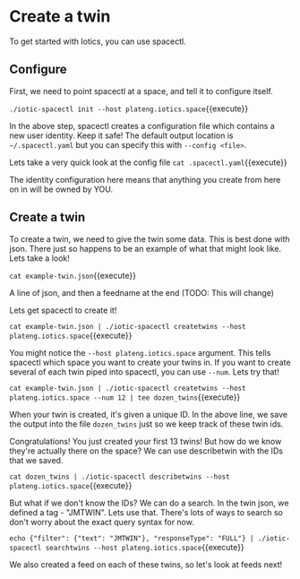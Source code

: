 # Create a twin

To get started with Iotics, you can use spacectl.

## Configure

First, we need to point spacectl at a space, and tell it to configure itself.

`./iotic-spacectl init --host plateng.iotics.space`{{execute}}

In the above step, spacectl creates a configuration file which contains a new user identity. Keep it safe!
The default output location is `~/.spacectl.yaml` but you can specify this with `--config <file>`.

Lets take a very quick look at the config file
`cat .spacectl.yaml`{{execute}}

The identity configuration here means that anything you create from here on in will be owned by YOU.

## Create a twin

To create a twin, we need to give the twin some data. This is best done with json.
There just so happens to be an example of what that might look like. Lets take a look!

`cat example-twin.json`{{execute}}

A line of json, and then a feedname at the end (TODO: This will change)

Lets get spacectl to create it!

`cat example-twin.json | ./iotic-spacectl createtwins --host plateng.iotics.space`{{execute}}

You might notice the `--host plateng.iotics.space` argument. This tells spacectl which space you want to create your twins in.
If you want to create several of each twin piped into spacectl, you can use `--num`. Lets try that!

`cat example-twin.json | ./iotic-spacectl createtwins --host plateng.iotics.space --num 12 | tee dozen_twins`{{execute}}

When your twin is created, it's given a unique ID. In the above line, we save the output into the file `dozen_twins` just so we keep
track of these twin ids.

Congratulations! You just created your first 13 twins!
But how do we know they're actually there on the space? We can use describetwin with the IDs that we saved.

`cat dozen_twins | ./iotic-spacectl describetwins --host plateng.iotics.space`{{execute}}

But what if we don't know the IDs? We can do a search. In the twin json, we defined a tag - "JMTWIN". Lets use that.
There's lots of ways to search so don't worry about the exact query syntax for now.

`echo {"filter": {"text": "JMTWIN"}, "responseType": "FULL"} | ./iotic-spacectl searchtwins --host plateng.iotics.space`{{execute}}

We also created a feed on each of these twins, so let's look at feeds next!